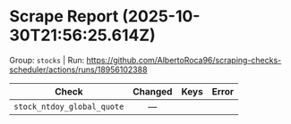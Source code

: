# Scrape Report (2025-10-30T21:56:25.614Z)

Group: `stocks`  |  Run: https://github.com/AlbertoRoca96/scraping-checks-scheduler/actions/runs/18956102388

| Check | Changed | Keys | Error |
|---|:---:|:--|:--|
| `stock_ntdoy_global_quote` | — |  |  |
